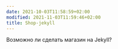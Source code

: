 ```yaml
---
date: 2021-10-03T11:58:59+02:00
modified: 2021-11-03T11:59:46+02:00
title: Shop-jekyll
---
```


Возможно ли сделать магазин на Jekyll?
